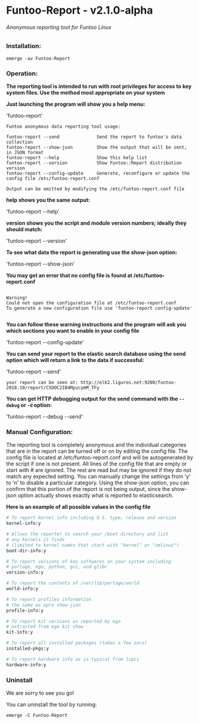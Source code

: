 # Funtoo-Report - v2.1.0-alpha

###### Anonymous reporting tool for Funtoo Linux

### Installation:
```
emerge -av Funtoo-Report
```

### Operation:
**The reporting tool is intended to run with root privileges for access to key
system files. Use the method most appropriate on your system**

**Just launching the program will show you a help menu:**

'funtoo-report'

```
Funtoo anonymous data reporting tool usage:

funtoo-report --send              Send the report to funtoo's data collection
funtoo-report --show-json         Show the output that will be sent, in JSON format
funtoo-report --help              Show this help list
funtoo-report --version           Show Funtoo::Report distribution version
funtoo-report --config-update     Generate, reconfigure or update the config file /etc/funtoo-report.conf

Output can be omitted by modifying the /etc/funtoo-report.conf file
```
**help shows you the same output:**

'funtoo-report --help'

**version shows you the script and module version numbers; ideally they should match:**

'funtoo-report --version'

**To see what data the report is generating use the show-json option:**

'funtoo-report --show-json'

**You may get an error that no config file is found at /etc/funtoo-report.conf**

```

Warning!
Could not open the configuration file at /etc/funtoo-report.conf
To generate a new configuration file use 'funtoo-report config-update'


```
**You can follow these warning instructions and the program will ask you which sections you want to enable in your config file**

'funtoo-report --config-update'

**You can send your report to the elastic search database using the send option which will return a link to the data if successful:**

'funtoo-report --send'

```your report can be seen at: http://elk2.liguros.net:9200/funtoo-2018.10/report/C5DOC2IB4MpucymM_TFy```

**You can get HTTP debugging output for the send command with the `--debug` or `-d` option:**

'funtoo-report --debug --send'

### Manual Configuration:

The reporting tool is completely anonymous and the individual categories that
are in the report can be turned off or on by editing the config file. The
config file is located at /etc/funtoo-report.conf and will be autogenerated by
the script if one is not present. All lines of the config file that are empty
or start with # are ignored. The rest are read but may be ignored if they do
not match any expected setting. You can manually change the settings from 'y'
to 'n' to disable a particular category. Using the show-json option, you can
confirm that this portion of the report is not being output, since the
show-json option actually shows exactly what is reported to elasticsearch.

**Here is an example of all possible values in the config file**

```perl
# To report kernel info including O.S. type, release and version
kernel-info:y

# Allows the reporter to search your /boot directory and list
# any kernels it finds
# (limited to kernel names that start with "kernel" or "vmlinuz")
boot-dir-info:y

# To report versions of key softwares on your system including
# portage, ego, python, gcc, and glibc
version-info:y

# To report the contents of /var/lib/portage/world
world-info:y

# To report profiles information
# the same as epro show-json
profile-info:y

# To report kit versions as reported by ego
# extracted from ego kit show
kit-info:y

# To report all installed packages (takes a few secs)
installed-pkgs:y

# To report hardware info as is typical from lspci
hardware-info:y
```

### Uninstall
We are sorry to see you go!

You can uninstall the tool by running:

```
emerge -C Funtoo-Report
```


